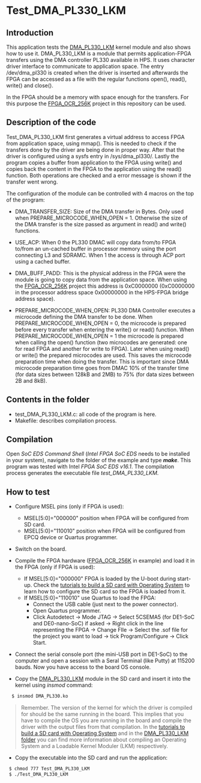 Test_DMA_PL330_LKM
===============

Introduction
-------------
This application tests the [DMA_PL330_LKM](https://github.com/robertofem/CycloneVSoC-examples/tree/master/Linux-modules/DMA_PL330_LKM) kernel module and also shows how to use it. DMA_PL330_LKM is a module that permits application-FPGA transfers using the DMA controller PL330 available in HPS.  It uses character driver interface to communicate to application space. The entry /dev/dma_pl330 is created when the driver is inserted and afterwards the FPGA can be accessed as a file with the regular functions open(), read(), write() and close(). 

In the FPGA should be a memory with space enough for the transfers. For this purpose the [FPGA_OCR_256K](https://github.com/robertofem/CycloneVSoC-examples/tree/master/FPGA-hardware/DE1-SoC/FPGA_OCR_256K) project in this repository can be used.

Description of the code
------------------------
Test_DMA_PL330_LKM first generates a virtual address to access FPGA from application space, using mmap(). This is needed to check if the transfers done by the driver are being done in proper way. After that the driver is configured using a sysfs entry in /sys/dma_pl330/. Lastly the program copies a buffer from application to the FPGA using write() and copies back the content in  the FPGA to the application using the read() function. Both operations are checked and a error message is shown if the transfer went wrong.

The configuration of the module can be controlled with 4 macros on the top of the program:

* DMA_TRANSFER_SIZE: Size of the DMA transfer in Bytes. Only used when PREPARE_MICROCODE_WHEN_OPEN = 1. Otherwise the size of the DMA transfer is the size passed as argument in read() and write() functions.

* USE_ACP: When 0 the  PL330 DMAC will copy data from/to FPGA to/from an un-cached buffer in processor memory using the port connecting L3 and SDRAMC. When 1 the access is through ACP port using a cached buffer. 

* DMA_BUFF_PADD: This is the physical address in the FPGA were the module is going to copy data from the application space. When using the  [FPGA_OCR_256K](https://github.com/robertofem/CycloneVSoC-examples/tree/master/FPGA-hardware/DE1-SoC/FPGA_OCR_256K) project this address is 0xC0000000 (0xC0000000 in the processor address space 0x00000000 in the HPS-FPGA bridge address space).

* PREPARE_MICROCODE_WHEN_OPEN: PL330 DMA Controller executes a microcode defining the DMA transfer to be done. When PREPARE_MICROCODE_WHEN_OPEN = 0, the microcode is prepared before every transfer when entering the write() or read() function. When PREPARE_MICROCODE_WHEN_OPEN = 1 the microcode is prepared when calling the open() function (two microcodes are generated: one for read FPGA and another for write to FPGA). Later when using read() or write() the prepared microcodes are used. This saves the microcode preparation time when doing the transfer. This is important since DMA microcode preparation time goes from DMAC 10% of the transfer time (for data sizes between 128kB and 2MB) to 75% (for data sizes between 2B and 8kB).

Contents in the folder
----------------------
* test_DMA_PL330_LKM.c: all code of the program is here.
* Makefile: describes compilation process.

Compilation
-----------
Open *SoC EDS Command Shell* (*Intel FPGA SoC EDS* needs to be installed in your system), navigate to the folder of the example and type **_make_**.
This program was tested with Intel *FPGA SoC EDS v16.1*.
The compilation process generates the executable file *test_DMA_PL330_LKM*.
    
How to test
------------
* Configure MSEL pins (only if FPGA is used):
    *  MSEL[5:0]="000000" position when FPGA will be configured from SD card.
    *  MSEL[5:0]="110010" position when FPGA will be configured from EPCQ device or Quartus programmer.
* Switch on the board.
* Compile the FPGA hardware ([FPGA_OCR_256K](https://github.com/robertofem/CycloneVSoC-examples/tree/master/FPGA-hardware/DE1-SoC/FPGA_OCR_256K)  in example) and load it in the FPGA (only if FPGA is used):
    *  If MSEL[5:0]="000000" FPGA is loaded by the U-boot during start-up. Check  the [tutorials to build a SD card with Operating System](https://github.com/robertofem/CycloneVSoC-examples/tree/master/SD-operating-system) to learn how to configure the SD card so the FPGA is loaded from it. 
    *  If MSEL[5:0]="110010" use Quartus to load the FPGA:
        *  Connect the USB cable (just next to the power connector).
        *  Open Quartus programmer.
        *  Click Autodetect -> Mode JTAG -> Select 5CSEMA5 (for DE1-SoC and DE0-nano-SoC) if asked -> Right click in the line representing the FPGA -> Change FIle -> Select the .sof file for the project you want to load -> tick Program/Configure -> Click Start.

* Connect the serial console port (the mini-USB port in DE1-SoC) to the computer and open a session with a Seral Terminal (like Putty) at 115200 bauds. Now you have access to the board OS console.
* Copy the [DMA_PL330_LKM](https://github.com/robertofem/CycloneVSoC-examples/tree/master/Linux-modules/DMA_PL330_LKM) module in the SD card and insert it into the kernel using _insmod_ command: 
```bash
  $ insmod DMA_PL330.ko
```
> Remember. The version of the kernel for which the driver is compiled for should be the same running in the board. This implies that you have to compile the OS you are running in the board and compile the driver with the output files from that compilation. In the [tutorials to build a SD card with Operating System](https://github.com/robertofem/CycloneVSoC-examples/tree/master/SD-operating-system) and in the [DMA_PL330_LKM folder](https://github.com/robertofem/CycloneVSoC-examples/tree/master/Linux-modules/DMA_PL330_LKM) you can find more information about compiling an Operating System and a Loadable Kernel Moduler (LKM) respectively.

* Copy the executable into the SD card and run the application:
 ```bash
  $ chmod 777 Test_DMA_PL330_LKM
  $ ./Test_DMA_PL330_LKM
```
